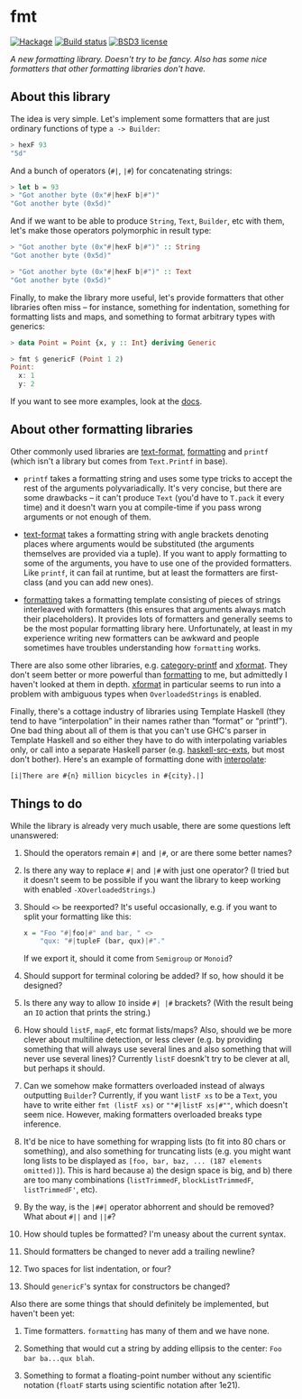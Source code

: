 # fmt

[![Hackage](https://img.shields.io/hackage/v/fmt.svg)](https://hackage.haskell.org/package/fmt)
[![Build status](https://secure.travis-ci.org/aelve/fmt.svg)](https://travis-ci.org/aelve/fmt)
[![BSD3 license](https://img.shields.io/badge/license-BSD3-blue.svg)](https://github.com/aelve/fmt/blob/master/LICENSE)

*A new formatting library. Doesn't try to be fancy. Also has some nice
formatters that other formatting libraries don't have.*

[fmt]: https://hackage.haskell.org/package/fmt

[formatting]: https://hackage.haskell.org/package/formatting
[text-format]: https://hackage.haskell.org/package/text-format

[category-printf]: https://hackage.haskell.org/package/category-printf
[xformat]: https://hackage.haskell.org/package/xformat

[haskell-src-exts]: https://hackage.haskell.org/package/haskell-src-exts
[interpolate]: https://hackage.haskell.org/package/interpolate

## About this library

The idea is very simple. Let's implement some formatters that are just
ordinary functions of type `a -> Builder`:

```haskell
> hexF 93
"5d"
```

And a bunch of operators (`#|`, `|#`) for concatenating strings:

```haskell
> let b = 93
> "Got another byte (0x"#|hexF b|#")"
"Got another byte (0x5d)"
```

And if we want to be able to produce `String`, `Text`, `Builder`, etc with
them, let's make those operators polymorphic in result type:

```haskell
> "Got another byte (0x"#|hexF b|#")" :: String
"Got another byte (0x5d)"

> "Got another byte (0x"#|hexF b|#")" :: Text
"Got another byte (0x5d)"
```

Finally, to make the library more useful, let's provide formatters that other
libraries often miss – for instance, something for indentation, something for
formatting lists and maps, and something to format arbitrary types with
generics:

```haskell
> data Point = Point {x, y :: Int} deriving Generic

> fmt $ genericF (Point 1 2)
Point:
  x: 1
  y: 2
```

If you want to see more examples, look at
the [docs](http://hackage.haskell.org/package/fmt/docs/Fmt.html).

## About other formatting libraries

Other commonly used libraries are [text-format][], [formatting][] and
`printf` (which isn't a library but comes from `Text.Printf` in base).

  * `printf` takes a formatting string and uses some type tricks to accept
    the rest of the arguments polyvariadically. It's very concise, but there
    are some drawbacks – it can't produce `Text` (you'd have to `T.pack` it
    every time) and it doesn't warn you at compile-time if you pass wrong
    arguments or not enough of them.

  * [text-format][] takes a formatting string with angle brackets denoting
    places where arguments would be substituted (the arguments themselves are
    provided via a tuple). If you want to apply formatting to some of the
    arguments, you have to use one of the provided formatters. Like `printf`,
    it can fail at runtime, but at least the formatters are first-class (and
    you can add new ones).

  * [formatting][] takes a formatting template consisting of pieces of
    strings interleaved with formatters (this ensures that arguments always
    match their placeholders). It provides lots of formatters and generally
    seems to be the most popular formatting library here. Unfortunately, at
    least in my experience writing new formatters can be awkward and people
    sometimes have troubles understanding how `formatting` works.

There are also some other libraries, e.g. [category-printf][]
and [xformat][]. They don't seem better or more powerful than [formatting][]
to me, but admittedly I haven't looked at them in depth. [xformat][] in
particular seems to run into a problem with ambiguous types when
`OverloadedStrings` is enabled.

Finally, there's a cottage industry of libraries using Template Haskell (they
tend to have “interpolation” in their names rather than “format” or
“printf”). One bad thing about all of them is that you can't use GHC's parser
in Template Haskell and so either they have to do with interpolating
variables only, or call into a separate Haskell parser
(e.g. [haskell-src-exts][], but most don't bother). Here's an example of
formatting done with [interpolate][]:

``` haskell
[i|There are #{n} million bicycles in #{city}.|]
```

## Things to do

While the library is already very much usable, there are some questions left
unanswered:

1.  Should the operators remain `#|` and `|#`, or are there some better names?

2.  Is there any way to replace `#|` and `|#` with just one operator? (I
    tried but it doesn't seem to be possible if you want the library to keep
    working with enabled `-XOverloadedStrings`.)
   
3.  Should `<>` be reexported? It's useful occasionally, e.g. if you want to
    split your formatting like this:

    ```haskell
    x = "Foo "#|foo|#" and bar, " <>
        "qux: "#|tupleF (bar, qux)|#"."
    ```

    If we export it, should it come from `Semigroup` or `Monoid`?

4.  Should support for terminal coloring be added? If so, how should it be
    designed?

5.  Is there any way to allow `IO` inside `#| |#` brackets? (With the result
    being an `IO` action that prints the string.)

6.  How should `listF`, `mapF`, etc format lists/maps? Also, should we be
    more clever about multiline detection, or less clever (e.g. by providing
    something that will always use several lines and also something that will
    never use several lines)?  Currently `listF` doesnk't try to be clever at
    all, but perhaps it should.

7.  Can we somehow make formatters overloaded instead of always outputting
    `Builder`? Currently, if you want `listF xs` to be a `Text`, you have to
    write either `fmt (listF xs)` or `""#|listF xs|#""`, which doesn't seem
    nice. However, making formatters overloaded breaks type inference.

8.  It'd be nice to have something for wrapping lists (to fit into 80 chars
    or something), and also something for truncating lists (e.g. you might
    want long lists to be displayed as `[foo, bar, baz, ... (187 elements
    omitted)]`). This is hard because a) the design space is big, and b)
    there are too many combinations (`listTrimmedF`, `blockListTrimmedF`,
    `listTrimmedF'`, etc).

9.  By the way, is the `|##|` operator abhorrent and should be removed? What
    about `#||` and `||#`?

10. How should tuples be formatted? I'm uneasy about the current syntax.

11. Should formatters be changed to never add a trailing newline?

12. Two spaces for list indentation, or four?

13. Should `genericF`'s syntax for constructors be changed?

Also there are some things that should definitely be implemented, but haven't
been yet:

1.  Time formatters. `formatting` has many of them and we have none.

2.  Something that would cut a string by adding ellipsis to the center:
    `Foo bar ba...qux blah`.

3.  Something to format a floating-point number without any scientific
    notation (`floatF` starts using scientific notation after 1e21).
